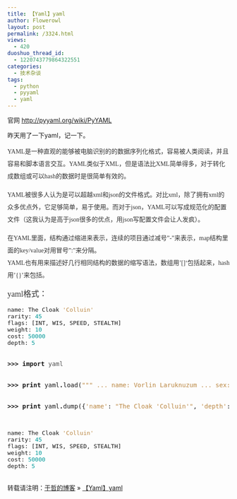 ```yaml
---
title: 【Yaml】yaml
author: Flowerowl
layout: post
permalink: /3324.html
views:
  - 420
duoshuo_thread_id:
  - 1220743779864322551
categories:
  - 技术杂谈
tags:
  - python
  - pyyaml
  - yaml
---
```

<span style="font-size: 14px;">官网 <a href="http://pyyaml.org/wiki/PyYAML">http://pyyaml.org/wiki/PyYAML</a></span>

<span style="font-size: 14px;">昨天用了一下yaml，记一下。</span>

<span style="color: #333333; font-family: 宋体; font-size: 14px; line-height: 28px; text-indent: 28px;">YAML是一种直观的能够被电脑识别的的数据序列化格式，容易被人类阅读，并且容易和脚本语言交互。YAML类似于XML，但是语法比XML简单得多，对于转化成数组或可以hash的数据时是很简单有效的。</span>

<span style="color: #333333; font-family: 宋体; font-size: 14px; line-height: 28px; text-indent: 28px;">YAML被很多人认为是可以超越xml和json的文件格式。对比xml，除了拥有xml的众多优点外，它足够简单，易于使用。而对于json，YAML可以写成规范化的配置文件（这我认为是高于json很多的优点，用json写配置文件会让人发疯）。</span>

<span style="color: #333333; font-family: 宋体; font-size: 14px; line-height: 28px; text-indent: 28px;">在YAML里面，结构通过缩进来表示，连续的项目通过减号&#8221;-&#8221;来表示，map结构里面的key/value对用冒号&#8221;:&#8221;来分隔。</span><br style="color: #333333; font-family: 宋体; font-size: 14px; line-height: 28px; text-indent: 28px;" /><span style="color: #333333; font-family: 宋体; font-size: 14px; line-height: 28px; text-indent: 28px;">YAML也有用来描述好几行相同结构的数据的缩写语法，数组用&#8217;[]&#8216;包括起来，hash用&#8217;{}&#8217;来包括。</span>

<span style="line-height: 28px; color: #333333; font-family: 宋体; font-size: large; text-indent: 28px;">yaml格式：</span>

<pre style="margin: 0px; font-size: 13px;">name<span class="p">:</span> The Cloak <span class="s" style="color: #bb8844;">'Colluin'</span></pre>

<pre style="margin: 0px; font-size: 13px;">rarity<span class="p">:</span> <span class="mi" style="color: #009999;">45</span></pre>

<pre style="margin: 0px; font-size: 13px;">flags<span class="p">:</span> <span class="p">[</span>INT<span class="p">,</span> WIS<span class="p">,</span> SPEED<span class="p">,</span> STEALTH<span class="p">]</span></pre>

<pre style="margin: 0px; font-size: 13px;">weight<span class="p">:</span> <span class="mi" style="color: #009999;">10</span></pre>

<pre style="margin: 0px; font-size: 13px;">cost<span class="p">:</span> <span class="mi" style="color: #009999;">50000</span></pre>

<pre style="margin: 0px; font-size: 13px;">depth<span class="p">:</span> <span class="mi" style="color: #009999;">5</span></pre>

<pre style="margin: 0px; font-size: 13px;"><span style="font-size: 14px;"><span class="mi" style="color: #009999;"><br /></span></span></pre>

<pre style="margin: 0px; font-size: 13px;"><span style="font-size: 14px;"><span class="mi" style="color: #009999;"><br /></span></span></pre>

<pre style="margin: 0px; font-size: 13px;"><span style="font-size: 14px;"><span class="o" style="font-weight: bold;">&gt;&gt;&gt;</span> <span class="kn" style="font-weight: bold;">import</span> <span class="nn" style="color: #555555;">yaml</span></span></pre>

<pre style="margin: 0px; font-size: 13px;"><span style="font-size: 14px;"><span class="o" style="font-weight: bold;"><br /></span></span></pre>

<pre style="margin: 0px; font-size: 13px;"><span style="font-size: 14px;"><span class="o" style="font-weight: bold;"><br /></span></span></pre>

<pre style="margin: 0px; font-size: 13px;"><span style="font-size: 14px;"><span class="o" style="font-weight: bold;">&gt;&gt;&gt;</span> <span class="k" style="font-weight: bold;">print</span> yaml<span class="o" style="font-weight: bold;">.</span>load<span class="p">(</span><span class="s" style="color: #bb8844;">""" ... name: Vorlin Laruknuzum ... sex: Male ... class: Priest ... title: Acolyte ... hp: [32, 71] ... sp: [1, 13] ... gold: 423 ... inventory: ... - a Holy Book of Prayers (Words of Wisdom) ... - an Azure Potion of Cure Light Wounds ... - a Silver Wand of Wonder ... """</span><span class="p">)</span> <span class="p">{</span><span class="s" style="color: #bb8844;">'name'</span><span class="p">:</span> <span class="s" style="color: #bb8844;">'Vorlin Laruknuzum'</span><span class="p">,</span> <span class="s" style="color: #bb8844;">'gold'</span><span class="p">:</span> <span class="mi" style="color: #009999;">423</span><span class="p">,</span> <span class="s" style="color: #bb8844;">'title'</span><span class="p">:</span> <span class="s" style="color: #bb8844;">'Acolyte'</span><span class="p">,</span> <span class="s" style="color: #bb8844;">'hp'</span><span class="p">:</span> <span class="p">[</span><span class="mi" style="color: #009999;">32</span><span class="p">,</span> <span class="mi" style="color: #009999;">71</span><span class="p">],</span> <span class="s" style="color: #bb8844;">'sp'</span><span class="p">:</span> <span class="p">[</span><span class="mi" style="color: #009999;">1</span><span class="p">,</span> <span class="mi" style="color: #009999;">13</span><span class="p">],</span> <span class="s" style="color: #bb8844;">'sex'</span><span class="p">:</span> <span class="s" style="color: #bb8844;">'Male'</span><span class="p">,</span> <span class="s" style="color: #bb8844;">'inventory'</span><span class="p">:</span> <span class="p">[</span><span class="s" style="color: #bb8844;">'a Holy Book of Prayers (Words of Wisdom)'</span><span class="p">,</span> <span class="s" style="color: #bb8844;">'an Azure Potion of Cure Light Wounds'</span><span class="p">,</span> <span class="s" style="color: #bb8844;">'a Siver Wand of Wonder'</span><span class="p">],</span> <span class="s" style="color: #bb8844;">'class'</span><span class="p">:</span> <span class="s" style="color: #bb8844;">'Priest'</span><span class="p">}</span> </span></pre>

<pre style="margin: 0px; font-size: 13px;"><span style="font-size: 14px;"><span class="o" style="font-weight: bold;"><br /></span></span></pre>

<pre style="margin: 0px; font-size: 13px;"><span style="font-size: 14px;"><span class="o" style="font-weight: bold;"><br /></span></span></pre>

<pre style="margin: 0px; font-size: 13px;"><span style="font-size: 14px;"><span class="o" style="font-weight: bold;">&gt;&gt;&gt;</span> <span class="k" style="font-weight: bold;">print</span> yaml<span class="o" style="font-weight: bold;">.</span>dump<span class="p">({</span><span class="s" style="color: #bb8844;">'name'</span><span class="p">:</span> <span class="s" style="color: #bb8844;">"The Cloak 'Colluin'"</span><span class="p">,</span> <span class="s" style="color: #bb8844;">'depth'</span><span class="p">:</span> <span class="mi" style="color: #009999;">5</span><span class="p">,</span> <span class="s" style="color: #bb8844;">'rarity'</span><span class="p">:</span> <span class="mi" style="color: #009999;">45</span><span class="p">,</span> <span class="o" style="font-weight: bold;">...</span> <span class="s" style="color: #bb8844;">'weight'</span><span class="p">:</span> <span class="mi" style="color: #009999;">10</span><span class="p">,</span> <span class="s" style="color: #bb8844;">'cost'</span><span class="p">:</span> <span class="mi" style="color: #009999;">50000</span><span class="p">,</span> <span class="s" style="color: #bb8844;">'flags'</span><span class="p">:</span> <span class="p">[</span><span class="s" style="color: #bb8844;">'INT'</span><span class="p">,</span> <span class="s" style="color: #bb8844;">'WIS'</span><span class="p">,</span> <span class="s" style="color: #bb8844;">'SPEED'</span><span class="p">,</span> <span class="s" style="color: #bb8844;">'STEALTH'</span><span class="p">]})</span> </span></pre>

 

<pre style="margin: 0px; font-size: 13px;">name<span class="p">:</span> The Cloak <span class="s" style="color: #bb8844;">'Colluin'</span></pre>

<pre style="margin: 0px; font-size: 13px;">rarity<span class="p">:</span> <span class="mi" style="color: #009999;">45</span></pre>

<pre style="margin: 0px; font-size: 13px;">flags<span class="p">:</span> <span class="p">[</span>INT<span class="p">,</span> WIS<span class="p">,</span> SPEED<span class="p">,</span> STEALTH<span class="p">]</span></pre>

<pre style="margin: 0px; font-size: 13px;">weight<span class="p">:</span> <span class="mi" style="color: #009999;">10</span></pre>

<pre style="margin: 0px; font-size: 13px;">cost<span class="p">:</span> <span class="mi" style="color: #009999;">50000</span></pre>

<pre style="margin: 0px; font-size: 13px;">depth<span class="p">:</span> <span class="mi" style="color: #009999;">5</span></pre>

<div>
  <span class="mi" style="color: #009999;"><br /></span>
</div>

转载请注明：[于哲的博客][1] &raquo; [【Yaml】yaml][2]

 [1]: http://localhost/wordpress
 [2]: http://localhost/wordpress/3324.html